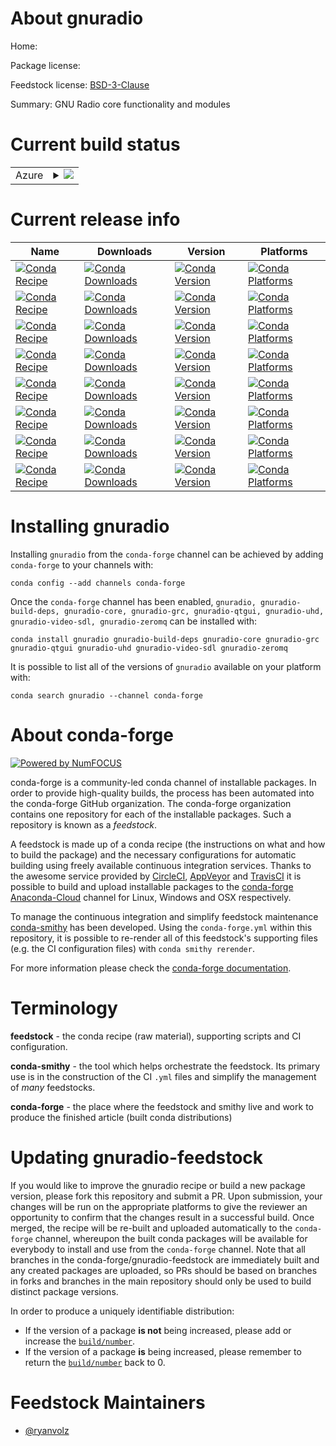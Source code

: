 About gnuradio
==============

Home: 

Package license: 

Feedstock license: [BSD-3-Clause](https://github.com/conda-forge/gnuradio-feedstock/blob/master/LICENSE.txt)

Summary: GNU Radio core functionality and modules

Current build status
====================


<table>
    
  <tr>
    <td>Azure</td>
    <td>
      <details>
        <summary>
          <a href="https://dev.azure.com/conda-forge/feedstock-builds/_build/latest?definitionId=8568&branchName=master">
            <img src="https://dev.azure.com/conda-forge/feedstock-builds/_apis/build/status/gnuradio-feedstock?branchName=master">
          </a>
        </summary>
        <table>
          <thead><tr><th>Variant</th><th>Status</th></tr></thead>
          <tbody><tr>
              <td>linux_64_numpy1.17python3.6.____cpython</td>
              <td>
                <a href="https://dev.azure.com/conda-forge/feedstock-builds/_build/latest?definitionId=8568&branchName=master">
                  <img src="https://dev.azure.com/conda-forge/feedstock-builds/_apis/build/status/gnuradio-feedstock?branchName=master&jobName=linux&configuration=linux_64_numpy1.17python3.6.____cpython" alt="variant">
                </a>
              </td>
            </tr><tr>
              <td>linux_64_numpy1.17python3.7.____cpython</td>
              <td>
                <a href="https://dev.azure.com/conda-forge/feedstock-builds/_build/latest?definitionId=8568&branchName=master">
                  <img src="https://dev.azure.com/conda-forge/feedstock-builds/_apis/build/status/gnuradio-feedstock?branchName=master&jobName=linux&configuration=linux_64_numpy1.17python3.7.____cpython" alt="variant">
                </a>
              </td>
            </tr><tr>
              <td>linux_64_numpy1.17python3.8.____cpython</td>
              <td>
                <a href="https://dev.azure.com/conda-forge/feedstock-builds/_build/latest?definitionId=8568&branchName=master">
                  <img src="https://dev.azure.com/conda-forge/feedstock-builds/_apis/build/status/gnuradio-feedstock?branchName=master&jobName=linux&configuration=linux_64_numpy1.17python3.8.____cpython" alt="variant">
                </a>
              </td>
            </tr><tr>
              <td>linux_64_numpy1.19python3.9.____cpython</td>
              <td>
                <a href="https://dev.azure.com/conda-forge/feedstock-builds/_build/latest?definitionId=8568&branchName=master">
                  <img src="https://dev.azure.com/conda-forge/feedstock-builds/_apis/build/status/gnuradio-feedstock?branchName=master&jobName=linux&configuration=linux_64_numpy1.19python3.9.____cpython" alt="variant">
                </a>
              </td>
            </tr><tr>
              <td>osx_64_numpy1.17python3.6.____cpython</td>
              <td>
                <a href="https://dev.azure.com/conda-forge/feedstock-builds/_build/latest?definitionId=8568&branchName=master">
                  <img src="https://dev.azure.com/conda-forge/feedstock-builds/_apis/build/status/gnuradio-feedstock?branchName=master&jobName=osx&configuration=osx_64_numpy1.17python3.6.____cpython" alt="variant">
                </a>
              </td>
            </tr><tr>
              <td>osx_64_numpy1.17python3.7.____cpython</td>
              <td>
                <a href="https://dev.azure.com/conda-forge/feedstock-builds/_build/latest?definitionId=8568&branchName=master">
                  <img src="https://dev.azure.com/conda-forge/feedstock-builds/_apis/build/status/gnuradio-feedstock?branchName=master&jobName=osx&configuration=osx_64_numpy1.17python3.7.____cpython" alt="variant">
                </a>
              </td>
            </tr><tr>
              <td>osx_64_numpy1.17python3.8.____cpython</td>
              <td>
                <a href="https://dev.azure.com/conda-forge/feedstock-builds/_build/latest?definitionId=8568&branchName=master">
                  <img src="https://dev.azure.com/conda-forge/feedstock-builds/_apis/build/status/gnuradio-feedstock?branchName=master&jobName=osx&configuration=osx_64_numpy1.17python3.8.____cpython" alt="variant">
                </a>
              </td>
            </tr><tr>
              <td>osx_64_numpy1.19python3.9.____cpython</td>
              <td>
                <a href="https://dev.azure.com/conda-forge/feedstock-builds/_build/latest?definitionId=8568&branchName=master">
                  <img src="https://dev.azure.com/conda-forge/feedstock-builds/_apis/build/status/gnuradio-feedstock?branchName=master&jobName=osx&configuration=osx_64_numpy1.19python3.9.____cpython" alt="variant">
                </a>
              </td>
            </tr><tr>
              <td>win_64_numpy1.17python3.6.____cpython</td>
              <td>
                <a href="https://dev.azure.com/conda-forge/feedstock-builds/_build/latest?definitionId=8568&branchName=master">
                  <img src="https://dev.azure.com/conda-forge/feedstock-builds/_apis/build/status/gnuradio-feedstock?branchName=master&jobName=win&configuration=win_64_numpy1.17python3.6.____cpython" alt="variant">
                </a>
              </td>
            </tr><tr>
              <td>win_64_numpy1.17python3.7.____cpython</td>
              <td>
                <a href="https://dev.azure.com/conda-forge/feedstock-builds/_build/latest?definitionId=8568&branchName=master">
                  <img src="https://dev.azure.com/conda-forge/feedstock-builds/_apis/build/status/gnuradio-feedstock?branchName=master&jobName=win&configuration=win_64_numpy1.17python3.7.____cpython" alt="variant">
                </a>
              </td>
            </tr><tr>
              <td>win_64_numpy1.17python3.8.____cpython</td>
              <td>
                <a href="https://dev.azure.com/conda-forge/feedstock-builds/_build/latest?definitionId=8568&branchName=master">
                  <img src="https://dev.azure.com/conda-forge/feedstock-builds/_apis/build/status/gnuradio-feedstock?branchName=master&jobName=win&configuration=win_64_numpy1.17python3.8.____cpython" alt="variant">
                </a>
              </td>
            </tr><tr>
              <td>win_64_numpy1.19python3.9.____cpython</td>
              <td>
                <a href="https://dev.azure.com/conda-forge/feedstock-builds/_build/latest?definitionId=8568&branchName=master">
                  <img src="https://dev.azure.com/conda-forge/feedstock-builds/_apis/build/status/gnuradio-feedstock?branchName=master&jobName=win&configuration=win_64_numpy1.19python3.9.____cpython" alt="variant">
                </a>
              </td>
            </tr>
          </tbody>
        </table>
      </details>
    </td>
  </tr>
</table>

Current release info
====================

| Name | Downloads | Version | Platforms |
| --- | --- | --- | --- |
| [![Conda Recipe](https://img.shields.io/badge/recipe-gnuradio-green.svg)](https://anaconda.org/conda-forge/gnuradio) | [![Conda Downloads](https://img.shields.io/conda/dn/conda-forge/gnuradio.svg)](https://anaconda.org/conda-forge/gnuradio) | [![Conda Version](https://img.shields.io/conda/vn/conda-forge/gnuradio.svg)](https://anaconda.org/conda-forge/gnuradio) | [![Conda Platforms](https://img.shields.io/conda/pn/conda-forge/gnuradio.svg)](https://anaconda.org/conda-forge/gnuradio) |
| [![Conda Recipe](https://img.shields.io/badge/recipe-gnuradio--build--deps-green.svg)](https://anaconda.org/conda-forge/gnuradio-build-deps) | [![Conda Downloads](https://img.shields.io/conda/dn/conda-forge/gnuradio-build-deps.svg)](https://anaconda.org/conda-forge/gnuradio-build-deps) | [![Conda Version](https://img.shields.io/conda/vn/conda-forge/gnuradio-build-deps.svg)](https://anaconda.org/conda-forge/gnuradio-build-deps) | [![Conda Platforms](https://img.shields.io/conda/pn/conda-forge/gnuradio-build-deps.svg)](https://anaconda.org/conda-forge/gnuradio-build-deps) |
| [![Conda Recipe](https://img.shields.io/badge/recipe-gnuradio--core-green.svg)](https://anaconda.org/conda-forge/gnuradio-core) | [![Conda Downloads](https://img.shields.io/conda/dn/conda-forge/gnuradio-core.svg)](https://anaconda.org/conda-forge/gnuradio-core) | [![Conda Version](https://img.shields.io/conda/vn/conda-forge/gnuradio-core.svg)](https://anaconda.org/conda-forge/gnuradio-core) | [![Conda Platforms](https://img.shields.io/conda/pn/conda-forge/gnuradio-core.svg)](https://anaconda.org/conda-forge/gnuradio-core) |
| [![Conda Recipe](https://img.shields.io/badge/recipe-gnuradio--grc-green.svg)](https://anaconda.org/conda-forge/gnuradio-grc) | [![Conda Downloads](https://img.shields.io/conda/dn/conda-forge/gnuradio-grc.svg)](https://anaconda.org/conda-forge/gnuradio-grc) | [![Conda Version](https://img.shields.io/conda/vn/conda-forge/gnuradio-grc.svg)](https://anaconda.org/conda-forge/gnuradio-grc) | [![Conda Platforms](https://img.shields.io/conda/pn/conda-forge/gnuradio-grc.svg)](https://anaconda.org/conda-forge/gnuradio-grc) |
| [![Conda Recipe](https://img.shields.io/badge/recipe-gnuradio--qtgui-green.svg)](https://anaconda.org/conda-forge/gnuradio-qtgui) | [![Conda Downloads](https://img.shields.io/conda/dn/conda-forge/gnuradio-qtgui.svg)](https://anaconda.org/conda-forge/gnuradio-qtgui) | [![Conda Version](https://img.shields.io/conda/vn/conda-forge/gnuradio-qtgui.svg)](https://anaconda.org/conda-forge/gnuradio-qtgui) | [![Conda Platforms](https://img.shields.io/conda/pn/conda-forge/gnuradio-qtgui.svg)](https://anaconda.org/conda-forge/gnuradio-qtgui) |
| [![Conda Recipe](https://img.shields.io/badge/recipe-gnuradio--uhd-green.svg)](https://anaconda.org/conda-forge/gnuradio-uhd) | [![Conda Downloads](https://img.shields.io/conda/dn/conda-forge/gnuradio-uhd.svg)](https://anaconda.org/conda-forge/gnuradio-uhd) | [![Conda Version](https://img.shields.io/conda/vn/conda-forge/gnuradio-uhd.svg)](https://anaconda.org/conda-forge/gnuradio-uhd) | [![Conda Platforms](https://img.shields.io/conda/pn/conda-forge/gnuradio-uhd.svg)](https://anaconda.org/conda-forge/gnuradio-uhd) |
| [![Conda Recipe](https://img.shields.io/badge/recipe-gnuradio--video--sdl-green.svg)](https://anaconda.org/conda-forge/gnuradio-video-sdl) | [![Conda Downloads](https://img.shields.io/conda/dn/conda-forge/gnuradio-video-sdl.svg)](https://anaconda.org/conda-forge/gnuradio-video-sdl) | [![Conda Version](https://img.shields.io/conda/vn/conda-forge/gnuradio-video-sdl.svg)](https://anaconda.org/conda-forge/gnuradio-video-sdl) | [![Conda Platforms](https://img.shields.io/conda/pn/conda-forge/gnuradio-video-sdl.svg)](https://anaconda.org/conda-forge/gnuradio-video-sdl) |
| [![Conda Recipe](https://img.shields.io/badge/recipe-gnuradio--zeromq-green.svg)](https://anaconda.org/conda-forge/gnuradio-zeromq) | [![Conda Downloads](https://img.shields.io/conda/dn/conda-forge/gnuradio-zeromq.svg)](https://anaconda.org/conda-forge/gnuradio-zeromq) | [![Conda Version](https://img.shields.io/conda/vn/conda-forge/gnuradio-zeromq.svg)](https://anaconda.org/conda-forge/gnuradio-zeromq) | [![Conda Platforms](https://img.shields.io/conda/pn/conda-forge/gnuradio-zeromq.svg)](https://anaconda.org/conda-forge/gnuradio-zeromq) |

Installing gnuradio
===================

Installing `gnuradio` from the `conda-forge` channel can be achieved by adding `conda-forge` to your channels with:

```
conda config --add channels conda-forge
```

Once the `conda-forge` channel has been enabled, `gnuradio, gnuradio-build-deps, gnuradio-core, gnuradio-grc, gnuradio-qtgui, gnuradio-uhd, gnuradio-video-sdl, gnuradio-zeromq` can be installed with:

```
conda install gnuradio gnuradio-build-deps gnuradio-core gnuradio-grc gnuradio-qtgui gnuradio-uhd gnuradio-video-sdl gnuradio-zeromq
```

It is possible to list all of the versions of `gnuradio` available on your platform with:

```
conda search gnuradio --channel conda-forge
```


About conda-forge
=================

[![Powered by NumFOCUS](https://img.shields.io/badge/powered%20by-NumFOCUS-orange.svg?style=flat&colorA=E1523D&colorB=007D8A)](http://numfocus.org)

conda-forge is a community-led conda channel of installable packages.
In order to provide high-quality builds, the process has been automated into the
conda-forge GitHub organization. The conda-forge organization contains one repository
for each of the installable packages. Such a repository is known as a *feedstock*.

A feedstock is made up of a conda recipe (the instructions on what and how to build
the package) and the necessary configurations for automatic building using freely
available continuous integration services. Thanks to the awesome service provided by
[CircleCI](https://circleci.com/), [AppVeyor](https://www.appveyor.com/)
and [TravisCI](https://travis-ci.com/) it is possible to build and upload installable
packages to the [conda-forge](https://anaconda.org/conda-forge)
[Anaconda-Cloud](https://anaconda.org/) channel for Linux, Windows and OSX respectively.

To manage the continuous integration and simplify feedstock maintenance
[conda-smithy](https://github.com/conda-forge/conda-smithy) has been developed.
Using the ``conda-forge.yml`` within this repository, it is possible to re-render all of
this feedstock's supporting files (e.g. the CI configuration files) with ``conda smithy rerender``.

For more information please check the [conda-forge documentation](https://conda-forge.org/docs/).

Terminology
===========

**feedstock** - the conda recipe (raw material), supporting scripts and CI configuration.

**conda-smithy** - the tool which helps orchestrate the feedstock.
                   Its primary use is in the construction of the CI ``.yml`` files
                   and simplify the management of *many* feedstocks.

**conda-forge** - the place where the feedstock and smithy live and work to
                  produce the finished article (built conda distributions)


Updating gnuradio-feedstock
===========================

If you would like to improve the gnuradio recipe or build a new
package version, please fork this repository and submit a PR. Upon submission,
your changes will be run on the appropriate platforms to give the reviewer an
opportunity to confirm that the changes result in a successful build. Once
merged, the recipe will be re-built and uploaded automatically to the
`conda-forge` channel, whereupon the built conda packages will be available for
everybody to install and use from the `conda-forge` channel.
Note that all branches in the conda-forge/gnuradio-feedstock are
immediately built and any created packages are uploaded, so PRs should be based
on branches in forks and branches in the main repository should only be used to
build distinct package versions.

In order to produce a uniquely identifiable distribution:
 * If the version of a package **is not** being increased, please add or increase
   the [``build/number``](https://docs.conda.io/projects/conda-build/en/latest/resources/define-metadata.html#build-number-and-string).
 * If the version of a package **is** being increased, please remember to return
   the [``build/number``](https://docs.conda.io/projects/conda-build/en/latest/resources/define-metadata.html#build-number-and-string)
   back to 0.

Feedstock Maintainers
=====================

* [@ryanvolz](https://github.com/ryanvolz/)

